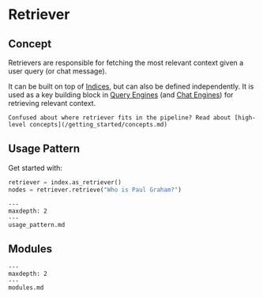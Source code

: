 # Retriever

## Concept

Retrievers are responsible for fetching the most relevant context given a user query (or chat message).

It can be built on top of [Indices](/core_modules/data_modules/index/root.md), but can also be defined independently.
It is used as a key building block in [Query Engines](/core_modules/query_modules/query_engine/root.md) (and [Chat Engines](/core_modules/query_modules/chat_engines/root.md)) for retrieving relevant context.

```{tip}
Confused about where retriever fits in the pipeline? Read about [high-level concepts](/getting_started/concepts.md)
```

## Usage Pattern

Get started with:

```python
retriever = index.as_retriever()
nodes = retriever.retrieve("Who is Paul Graham?")
```

```{toctree}
---
maxdepth: 2
---
usage_pattern.md
```

## Modules

```{toctree}
---
maxdepth: 2
---
modules.md
```
